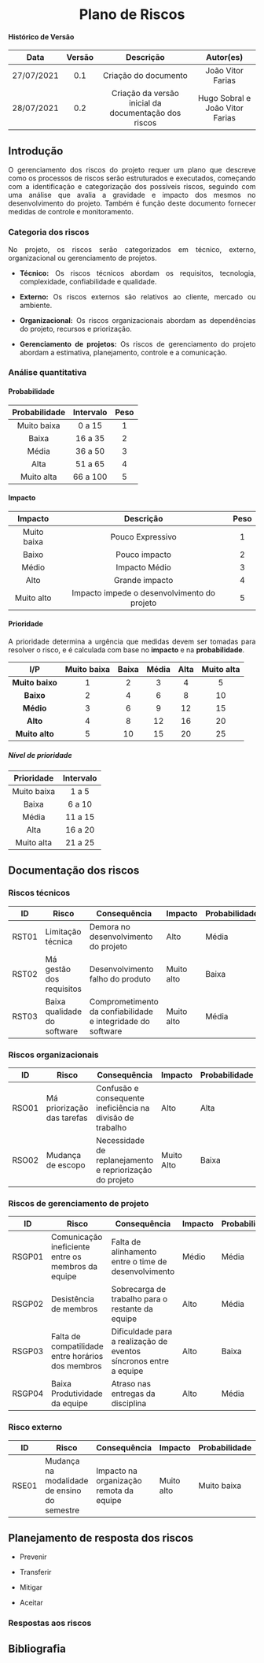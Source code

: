 # <center> Plano de Riscos

#### Histórico de Versão

|    Data    | Versão |      Descrição       |     Autor(es)     |
| :--------: | :----: | :------------------: | :---------------: |
| 27/07/2021 |  0.1   | Criação do documento | João Vitor Farias |
| 28/07/2021 |  0.2   | Criação da versão inicial da documentação dos riscos | Hugo Sobral e João Vitor Farias | 

<div align="justify">

## Introdução

O gerenciamento dos riscos do projeto requer um plano que descreve como os processos de riscos serão estruturados e executados, começando com a identificação e categorização dos possíveis riscos, seguindo com uma análise que avalia a gravidade e impacto dos mesmos no desenvolvimento do projeto. Também é função deste documento fornecer medidas de controle e monitoramento.

### Categoria dos riscos

No projeto, os riscos serão categorizados em técnico, externo, organizacional ou gerenciamento de projetos.

- **Técnico:** Os riscos técnicos abordam os requisitos, tecnologia, complexidade, confiabilidade e qualidade.

- **Externo:** Os riscos externos são relativos ao cliente, mercado ou ambiente.

- **Organizacional:** Os riscos organizacionais abordam as dependências do projeto, recursos e priorização.

- **Gerenciamento de projetos:** Os riscos de gerenciamento do projeto abordam a estimativa, planejamento, controle e a comunicação.


### Análise quantitativa

#### Probabilidade

| Probabilidade | Intervalo | Peso |
| :-----------: | :-------: | :--: |
|  Muito baixa  |  0 a 15   |  1   |
|     Baixa     |  16 a 35  |  2   |
|     Média     |  36 a 50  |  3   |
|     Alta      |  51 a 65  |  4   |
|  Muito alta   | 66 a 100  |  5   |

#### Impacto

|   Impacto   |                  Descrição                  | Peso |
| :---------: | :-----------------------------------------: | :--: |
| Muito baixa |              Pouco Expressivo               |  1   |
|    Baixo    |                Pouco impacto                |  2   |
|    Médio    |                Impacto Médio                |  3   |
|    Alto     |               Grande impacto                |  4   |
| Muito alto  | Impacto impede o desenvolvimento do projeto |  5   |

#### Prioridade

A prioridade determina a urgência que medidas devem ser tomadas para resolver o risco, e é calculada com base no **impacto** e na **probabilidade**.

|       I/P       | Muito baixa | Baixa | Média | Alta | Muito alta |
| :-------------: | :---------: | :---: | :---: | :--: | :--------: |
| **Muito baixo** |      1      |   2   |   3   |  4   |     5      |
|    **Baixo**    |      2      |   4   |   6   |  8   |     10     |
|    **Médio**    |      3      |   6   |   9   |  12  |     15     |
|    **Alto**     |      4      |   8   |  12   |  16  |     20     |
| **Muito alto**  |      5      |  10   |  15   |  20  |     25     |

##### Nível de prioridade

| Prioridade  | Intervalo |
| :---------: | :-------: |
| Muito baixa |   1 a 5   |
|    Baixa    |  6 a 10   |
|    Média    |  11 a 15  |
|    Alta     |  16 a 20  |
| Muito alta  |  21 a 25  |

## Documentação dos riscos

### Riscos técnicos

| ID | Risco | Consequência | Impacto | Probabilidade | Prioridade |
| -- | ----- | ------------ | ------- | ------------- | ---------- |
| RST01 | Limitação técnica | Demora no desenvolvimento do projeto | Alto | Média | Média |
| RST02 | Má gestão dos requisitos | Desenvolvimento falho do produto | Muito alto | Baixa | Baixa |
| RST03 | Baixa qualidade do software | Comprometimento da confiabilidade e integridade do software | Muito alto | Média | Média |


### Riscos organizacionais

| ID | Risco | Consequência | Impacto | Probabilidade | Prioridade |
| -- | ----- | ------------ | ------- | ------------- | ---------- |
| RSO01 | Má priorização das tarefas  | Confusão e consequente ineficiência na divisão de trabalho | Alto | Alta | Alta |
| RSO02 | Mudança de escopo | Necessidade de replanejamento e repriorização do projeto | Muito Alto | Baixa | Baixa |

### Riscos de gerenciamento de projeto 

| ID | Risco | Consequência | Impacto | Probabilidade | Prioridade |
| -- | ----- | ------------ | ------- | ------------- | ---------- |
| RSGP01 | Comunicação ineficiente entre os membros da equipe | Falta de alinhamento entre o time de desenvolvimento | Médio | Média | Média |
| RSGP02 | Desistência de membros | Sobrecarga de trabalho para o restante da equipe | Alto | Média | Média |
| RSGP03 | Falta de compatilidade entre horários dos membros | Dificuldade para a realização de eventos síncronos entre a equipe | Alto | Baixa | Baixa |
| RSGP04 | Baixa Produtividade da equipe | Atraso nas entregas da disciplina | Alto | Média | Média |


### Risco externo

| ID | Risco | Consequência | Impacto | Probabilidade | Prioridade |
| -- | ----- | ------------ | ------- | ------------- | ---------- |
| RSE01 | Mudança na modalidade de ensino do semestre | Impacto na organização remota da equipe | Muito alto | Muito baixa | Muito baixa |

## Planejamento de resposta dos riscos

- Prevenir

- Transferir

- Mitigar

- Aceitar

### Respostas aos riscos

## Bibliografia


</div>